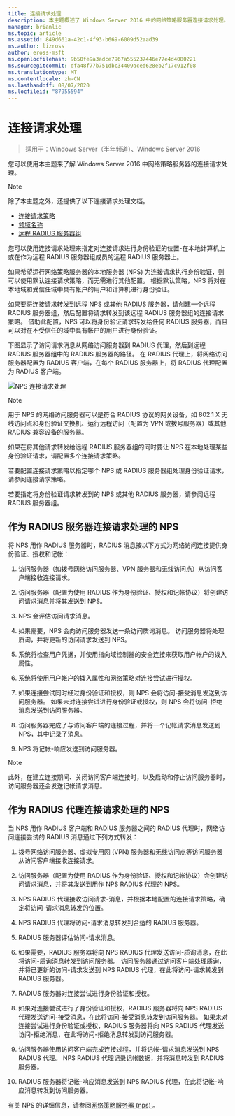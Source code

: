 ```yaml
---
title: 连接请求处理
description: 本主题概述了 Windows Server 2016 中的网络策略服务器连接请求处理。
manager: brianlic
ms.topic: article
ms.assetid: 849d661a-42c1-4f93-b669-6009d52aad39
ms.author: lizross
author: eross-msft
ms.openlocfilehash: 9b50fe9a3adce7967a555237446e77e4d4080221
ms.sourcegitcommit: dfa48f77b751dbc34409aced628eb2f17c912f08
ms.translationtype: MT
ms.contentlocale: zh-CN
ms.lasthandoff: 08/07/2020
ms.locfileid: "87955594"
---
```

# <a name="connection-request-processing"></a>连接请求处理

>适用于：Windows Server（半年频道）、Windows Server 2016

您可以使用本主题来了解 Windows Server 2016 中网络策略服务器的连接请求处理。

>[!NOTE]
>除了本主题之外，还提供了以下连接请求处理文档。
> - [连接请求策略](nps-crp-crpolicies.md)
> - [领域名称](nps-crp-realm-names.md)
> - [远程 RADIUS 服务器组](nps-crp-rrsg.md)

您可以使用连接请求处理来指定对连接请求进行身份验证的位置-在本地计算机上或在作为远程 RADIUS 服务器组成员的远程 RADIUS 服务器上。

如果希望运行网络策略服务器的本地服务器 (NPS) 为连接请求执行身份验证，则可以使用默认连接请求策略，而无需进行其他配置。 根据默认策略，NPS 将对在本地域和受信任域中具有帐户的用户和计算机进行身份验证。

如果要将连接请求转发到远程 NPS 或其他 RADIUS 服务器，请创建一个远程 RADIUS 服务器组，然后配置将请求转发到该远程 RADIUS 服务器组的连接请求策略。 借助此配置，NPS 可以将身份验证请求转发给任何 RADIUS 服务器，而且可以对在不受信任的域中具有帐户的用户进行身份验证。

下图显示了访问请求消息从网络访问服务器到 RADIUS 代理，然后到远程 RADIUS 服务器组中的 RADIUS 服务器的路径。 在 RADIUS 代理上，将网络访问服务器配置为 RADIUS 客户端，在每个 RADIUS 服务器上，将 RADIUS 代理配置为 RADIUS 客户端。


![NPS 连接请求处理](../../media/Nps-Connection-Request-Processing/Nps-Connection-Request-Processing.jpg)


>[!NOTE]
>用于 NPS 的网络访问服务器可以是符合 RADIUS 协议的网关设备，如 802.1 X 无线访问点和身份验证交换机、运行远程访问（配置为 VPN 或拨号服务器）或其他 RADIUS 兼容设备的服务器。

如果在将其他请求转发给远程 RADIUS 服务器组的同时要让 NPS 在本地处理某些身份验证请求，请配置多个连接请求策略。

若要配置连接请求策略以指定哪个 NPS 或 RADIUS 服务器组处理身份验证请求，请参阅连接请求策略。

若要指定将身份验证请求转发到的 NPS 或其他 RADIUS 服务器，请参阅远程 RADIUS 服务器组。

## <a name="nps-as-a-radius-server-connection-request-processing"></a>作为 RADIUS 服务器连接请求处理的 NPS

将 NPS 用作 RADIUS 服务器时，RADIUS 消息按以下方式为网络访问连接提供身份验证、授权和记帐：

1. 访问服务器（如拨号网络访问服务器、VPN 服务器和无线访问点）从访问客户端接收连接请求。

2. 访问服务器（配置为使用 RADIUS 作为身份验证、授权和记帐协议）将创建访问请求消息并将其发送到 NPS。

3. NPS 会评估访问请求消息。

4. 如果需要，NPS 会向访问服务器发送一条访问质询消息。 访问服务器将处理质询，并将更新的访问请求发送到 NPS。

5. 系统将检查用户凭据，并使用指向域控制器的安全连接来获取用户帐户的拨入属性。

6. 系统将使用用户帐户的拨入属性和网络策略对连接尝试进行授权。

7. 如果连接尝试同时经过身份验证和授权，则 NPS 会将访问-接受消息发送到访问服务器。 如果未对连接尝试进行身份验证或授权，则 NPS 会将访问-拒绝消息发送到访问服务器。

8. 访问服务器完成了与访问客户端的连接过程，并将一个记帐请求消息发送到 NPS，其中记录了消息。

9. NPS 将记帐-响应发送到访问服务器。

>[!NOTE]
>此外，在建立连接期间、关闭访问客户端连接时，以及启动和停止访问服务器时，访问服务器还会发送记帐请求消息。

## <a name="nps-as-a-radius-proxy-connection-request-processing"></a>作为 RADIUS 代理连接请求处理的 NPS

当 NPS 用作 RADIUS 客户端和 RADIUS 服务器之间的 RADIUS 代理时，网络访问连接尝试的 RADIUS 消息通过下列方式转发：

1. 拨号网络访问服务器、虚拟专用网 (VPN) 服务器和无线访问点等访问服务器从访问客户端接收连接请求。

2. 访问服务器（配置为使用 RADIUS 作为身份验证、授权和记帐协议）会创建访问请求消息，并将其发送到用作 NPS RADIUS 代理的 NPS。

3. NPS RADIUS 代理接收访问请求-消息，并根据本地配置的连接请求策略，确定将访问-请求消息转发的位置。

4. NPS RADIUS 代理将访问-请求消息转发到合适的 RADIUS 服务器。

5. RADIUS 服务器评估访问-请求消息。

6. 如果需要，RADIUS 服务器将向 NPS RADIUS 代理发送访问-质询消息，在此将访问-质询消息转发到访问服务器。 访问服务器通过访问客户端处理质询，并将已更新的访问-请求发送到 NPS RADIUS 代理，在此将访问-请求转发到 RADIUS 服务器。

7. RADIUS 服务器对连接尝试进行身份验证和授权。

8. 如果对连接尝试进行了身份验证和授权，RADIUS 服务器将向 NPS RADIUS 代理发送访问-接受消息，在此将访问-接受消息转发到访问服务器。 如果未对连接尝试进行身份验证或授权，RADIUS 服务器将向 NPS RADIUS 代理发送访问-拒绝消息，在此将访问-拒绝消息转发到访问服务器。

9. 访问服务器使用访问客户端完成连接过程，并将记帐-请求消息发送到 NPS RADIUS 代理。 NPS RADIUS 代理记录记帐数据，并将消息转发到 RADIUS 服务器。

10. RADIUS 服务器将记帐-响应消息发送到 NPS RADIUS 代理，在此将记帐-响应消息转发到访问服务器。

有关 NPS 的详细信息，请参阅[网络策略服务器 (nps) ](nps-top.md)。
